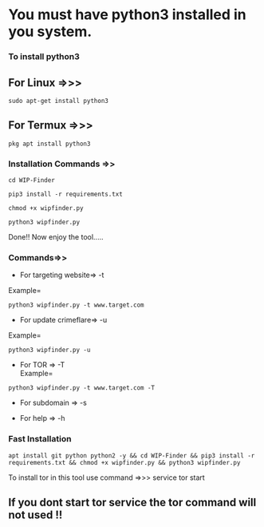 # You must have python3 installed in you system.
### To install python3
## For Linux =>>> 
```
sudo apt-get install python3 
```
## For Termux =>>> 
```
pkg apt install python3
```

### Installation Commands =>> 
```
cd WIP-Finder
```
```
pip3 install -r requirements.txt
```
```
chmod +x wipfinder.py
```
```
python3 wipfinder.py
```

Done!! Now enjoy the tool.....

### Commands=>> 
* For targeting website=> -t   

Example= 
```
python3 wipfinder.py -t www.target.com
```

* For update crimeflare=> -u   

Example= 
```
python3 wipfinder.py -u
```

* For TOR              => -T   
Example=
```
python3 wipfinder.py -t www.target.com -T
```

* For subdomain        => -s   


* For help             => -h 

### Fast Installation
```
apt install git python python2 -y && cd WIP-Finder && pip3 install -r requirements.txt && chmod +x wipfinder.py && python3 wipfinder.py
```  

To install tor in this tool use command =>>>   service tor start  
## If you dont start tor service the tor command will not used !! 
